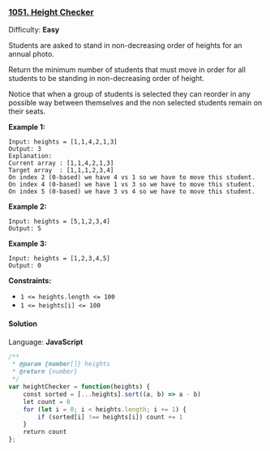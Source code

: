 ### [1051\. Height Checker](https://leetcode.com/problems/height-checker/)

Difficulty: **Easy**


Students are asked to stand in non-decreasing order of heights for an annual photo.

Return the minimum number of students that must move in order for all students to be standing in non-decreasing order of height.

Notice that when a group of students is selected they can reorder in any possible way between themselves and the non selected students remain on their seats.

**Example 1:**

```
Input: heights = [1,1,4,2,1,3]
Output: 3
Explanation: 
Current array : [1,1,4,2,1,3]
Target array  : [1,1,1,2,3,4]
On index 2 (0-based) we have 4 vs 1 so we have to move this student.
On index 4 (0-based) we have 1 vs 3 so we have to move this student.
On index 5 (0-based) we have 3 vs 4 so we have to move this student.
```

**Example 2:**

```
Input: heights = [5,1,2,3,4]
Output: 5
```

**Example 3:**

```
Input: heights = [1,2,3,4,5]
Output: 0
```

**Constraints:**

*   `1 <= heights.length <= 100`
*   `1 <= heights[i] <= 100`


#### Solution

Language: **JavaScript**

```javascript
/**
 * @param {number[]} heights
 * @return {number}
 */
var heightChecker = function(heights) {
    const sorted = [...heights].sort((a, b) => a - b)
    let count = 0
    for (let i = 0; i < heights.length; i += 1) {
        if (sorted[i] !== heights[i]) count += 1
    }
    return count
};
```